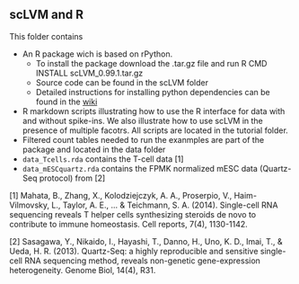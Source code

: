 ## scLVM and R

This folder contains 

* An R package wich is based on rPython.
  * To install the package download the .tar.gz file and run R CMD INSTALL scLVM_0.99.1.tar.gz
  * Source code can be found in the scLVM folder
  * Detailed instructions for installing python dependencies can be found in the [wiki](https://github.com/PMBio/scLVM/wiki/Installation)
* R markdown scripts illustrating how to use the R interface for data with and without spike-ins. We also illustrate how to use scLVM in the presence of multiple facotrs. All scripts are located in the tutorial folder.
*  Filtered count tables needed to run the exanmples are part of the package and located in the data folder
  * ``data_Tcells.rda`` contains the T-cell data [1]
  * ``data_mESCquartz.rda`` contains the FPMK normalized mESC data (Quartz-Seq protocol) from  [2]




[1] Mahata, B., Zhang, X., Kolodziejczyk, A. A., Proserpio, V., Haim-Vilmovsky, L., Taylor, A. E., ... & Teichmann, S. A. (2014).
Single-cell RNA sequencing reveals T helper cells synthesizing steroids de novo to contribute to immune homeostasis. Cell reports, 7(4), 1130-1142.

[2] Sasagawa, Y., Nikaido, I., Hayashi, T., Danno, H., Uno, K. D., Imai, T., & Ueda, H. R. (2013). Quartz-Seq: a highly reproducible and sensitive single-cell RNA sequencing method, reveals non-genetic gene-expression heterogeneity. Genome Biol, 14(4), R31.

